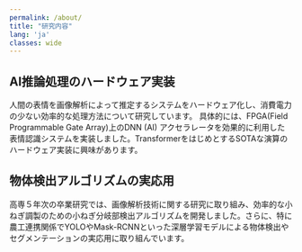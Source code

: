 ```yaml
---
permalink: /about/
title: "研究内容"
lang: 'ja'
classes: wide
---
```


## AI推論処理のハードウェア実装

人間の表情を画像解析によって推定するシステムをハードウェア化し、消費電力の少ない効率的な処理方法について研究しています。 具体的には、FPGA(Field Programmable Gate Array)上のDNN (AI) アクセラレータを効果的に利用した表情認識システムを実装しました。TransformerをはじめとするSOTAな演算のハードウェア実装に興味があります。

## 物体検出アルゴリズムの実応用

高専５年次の卒業研究では、画像解析技術に関する研究に取り組み、効率的な小ねぎ調製のための小ねぎ分岐部検出アルゴリズムを開発しました。さらに、特に農工連携関係でYOLOやMask-RCNNといった深層学習モデルによる物体検出やセグメンテーションの実応用に取り組んでいます。